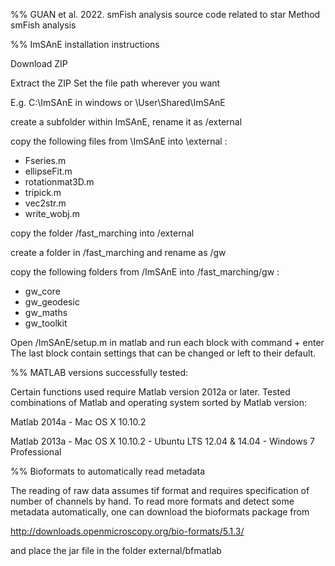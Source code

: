 %% GUAN et al. 2022. smFish analysis source code related to star Method smFish analysis

%% ImSAnE installation instructions

Download ZIP

Extract the ZIP 
Set the file path wherever you want

E.g. C:\ImSAnE in windows or \User\Shared\ImSAnE

create a subfolder within ImSAnE, rename it as /external

copy the following files from \ImSAnE into \external : 

- Fseries.m
- ellipseFit.m
- rotationmat3D.m
- tripick.m
- vec2str.m
- write_wobj.m

copy the folder /fast_marching into /external

create a folder in /fast_marching and rename as /gw

copy the following folders from /ImSAnE into /fast_marching/gw :

- gw_core
- gw_geodesic
- gw_maths
- gw_toolkit

Open /ImSAnE/setup.m in matlab and run each block with command + enter
The last block contain settings that can be changed or left to their default.


%% MATLAB versions successfully tested:

Certain functions used require Matlab version 2012a or later. 
Tested combinations of Matlab and operating system sorted by Matlab version:

Matlab 2014a
	- Mac OS X 10.10.2

Matlab 2013a
	- Mac OS X 10.10.2
	- Ubuntu LTS 12.04 & 14.04
        - Windows 7 Professional


%% Bioformats to automatically read metadata

The reading of raw data assumes tif format and requires specification of number of channels by hand.
To read more formats and detect some metadata automatically, one can download the bioformats package from

http://downloads.openmicroscopy.org/bio-formats/5.1.3/

and place the jar file in the folder external/bfmatlab
